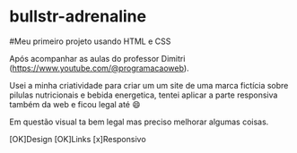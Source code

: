 # bullstr-adrenaline

#Meu primeiro projeto usando HTML e CSS

Após acompanhar as aulas do professor Dimitri (https://www.youtube.com/@programacaoweb).

Usei a minha criatividade para criar um um site de uma marca fictícia sobre pilulas nutricionais e bebida energetica, tentei aplicar a parte responsiva também da web e ficou legal até 😄

Em questão visual ta bem legal mas preciso melhorar algumas coisas.

[OK]Design
[OK]Links
[x]Responsivo


